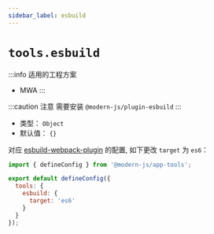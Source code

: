 ```yaml
---
sidebar_label: esbuild
---
```


# `tools.esbuild`

:::info 适用的工程方案
* MWA
:::

:::caution 注意
需要安装 `@modern-js/plugin-esbuild`
:::

* 类型： `Object`
* 默认值： `{}`

对应 [esbuild-webpack-plugin](https://github.com/sorrycc/esbuild-webpack-plugin) 的配置, 如下更改 `target` 为 `es6`：


```javascript title="modern.config.js"
import { defineConfig } from '@modern-js/app-tools';

export default defineConfig({
  tools: {
    esbuild: {
      target: 'es6'
    }
  }
});
```
